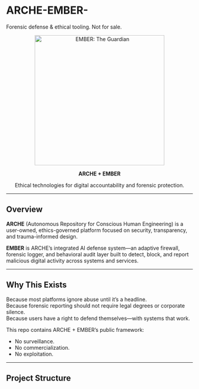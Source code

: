 # ARCHE-EMBER-
Forensic defense &amp; ethical tooling. Not for sale.


<p align="center">
  <img src="Assets/ember_face.jpg" alt="EMBER: The Guardian" width="350"/>
</p>

<p align="center"><strong>ARCHE + EMBER</strong></p>
<p align="center">Ethical technologies for digital accountability and forensic protection.</p>

---

## Overview

**ARCHE** (Autonomous Repository for Conscious Human Engineering) is a user-owned, ethics-governed platform focused on security, transparency, and trauma-informed design.

**EMBER** is ARCHE’s integrated AI defense system—an adaptive firewall, forensic logger, and behavioral audit layer built to detect, block, and report malicious digital activity across systems and services.

---

## Why This Exists

Because most platforms ignore abuse until it’s a headline.  
Because forensic reporting should not require legal degrees or corporate silence.  
Because users have a right to defend themselves—with systems that work.

This repo contains ARCHE + EMBER’s public framework:
- No surveillance.
- No commercialization.
- No exploitation.

---

## Project Structure
